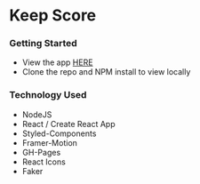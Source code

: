 # Keep Score

### Getting Started

* View the app [HERE](https://jshprintz.github.io/keep-score/)
* Clone the repo and NPM install to view locally

### Technology Used
* NodeJS
* React / Create React App
* Styled-Components
* Framer-Motion
* GH-Pages
* React Icons
* Faker




